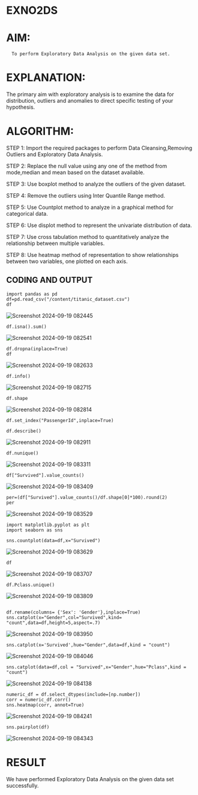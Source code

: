 # EXNO2DS
# AIM:
      To perform Exploratory Data Analysis on the given data set.
      
# EXPLANATION:
  The primary aim with exploratory analysis is to examine the data for distribution, outliers and anomalies to direct specific testing of your hypothesis.
  
# ALGORITHM:
STEP 1: Import the required packages to perform Data Cleansing,Removing Outliers and Exploratory Data Analysis.

STEP 2: Replace the null value using any one of the method from mode,median and mean based on the dataset available.

STEP 3: Use boxplot method to analyze the outliers of the given dataset.

STEP 4: Remove the outliers using Inter Quantile Range method.

STEP 5: Use Countplot method to analyze in a graphical method for categorical data.

STEP 6: Use displot method to represent the univariate distribution of data.

STEP 7: Use cross tabulation method to quantitatively analyze the relationship between multiple variables.

STEP 8: Use heatmap method of representation to show relationships between two variables, one plotted on each axis.

## CODING AND OUTPUT
```
import pandas as pd
df=pd.read_csv("/content/titanic_dataset.csv")
df
```
![Screenshot 2024-09-19 082445](https://github.com/user-attachments/assets/8861e70c-b854-4f78-b924-24078d6563a0)
```
df.isna().sum()
```
![Screenshot 2024-09-19 082541](https://github.com/user-attachments/assets/5e6db278-0e1f-4381-ae76-33c62d1a6f0e)
```
df.dropna(inplace=True)
df
```
![Screenshot 2024-09-19 082633](https://github.com/user-attachments/assets/9626f521-7ed3-4277-83a1-b01af60c9f4c)
```
df.info()
```
![Screenshot 2024-09-19 082715](https://github.com/user-attachments/assets/05099858-725f-456e-9fa7-63eacb5eb9de)
```
df.shape
```
![Screenshot 2024-09-19 082814](https://github.com/user-attachments/assets/d4a48c57-638e-416e-9084-b1d7e5509b2b)
```
df.set_index("PassengerId",inplace=True)
```
```
df.describe()
```
![Screenshot 2024-09-19 082911](https://github.com/user-attachments/assets/43618fdc-6a8a-403d-828a-7543199e08e4)
```
df.nunique()
```
![Screenshot 2024-09-19 083311](https://github.com/user-attachments/assets/b0a60d17-bae8-45e9-8905-9193de5909e4)
```
df["Survived"].value_counts()
```
![Screenshot 2024-09-19 083409](https://github.com/user-attachments/assets/cf42da36-40de-47e6-8475-c98d992413d5)
```
per=(df["Survived"].value_counts()/df.shape[0]*100).round(2)
per
```
![Screenshot 2024-09-19 083529](https://github.com/user-attachments/assets/ea3c3f28-7c76-4839-b16d-97d992bfe28a)
```
import matplotlib.pyplot as plt
import seaborn as sns
```
```
sns.countplot(data=df,x="Survived")
```
![Screenshot 2024-09-19 083629](https://github.com/user-attachments/assets/1c6c2b58-427a-48ff-9099-0d7126f1fe13)
```
df
```
![Screenshot 2024-09-19 083707](https://github.com/user-attachments/assets/d68ef8cf-bcd4-4c16-a2a1-f503ffc1f882)
```
df.Pclass.unique()
```
![Screenshot 2024-09-19 083809](https://github.com/user-attachments/assets/7a4f0f1d-9a9f-45de-9b3e-e59f13fbc2f9)
```

df.rename(columns= {'Sex': 'Gender'},inplace=True)
sns.catplot(x="Gender",col="Survived",kind= "count",data=df,height=5,aspect=.7)
```
![Screenshot 2024-09-19 083950](https://github.com/user-attachments/assets/82a4a5be-76df-40e0-88a2-a3ebb28219a8)
```
sns.catplot(x='Survived',hue="Gender",data=df,kind = "count")
```
![Screenshot 2024-09-19 084046](https://github.com/user-attachments/assets/d0aa6ad8-1317-4c41-93bd-1a1a6e29d55a)
```
sns.catplot(data=df,col = "Survived",x="Gender",hue="Pclass",kind = "count")
```
![Screenshot 2024-09-19 084138](https://github.com/user-attachments/assets/194049cb-b5ea-40fc-855e-129adc0ebf5c)
```
numeric_df = df.select_dtypes(include=[np.number])
corr = numeric_df.corr()
sns.heatmap(corr, annot=True)
```
![Screenshot 2024-09-19 084241](https://github.com/user-attachments/assets/8a2bb086-862e-4f14-b51a-a609e4f2bd08)
```
sns.pairplot(df)
```
![Screenshot 2024-09-19 084343](https://github.com/user-attachments/assets/645629ad-2dd0-486a-ad29-fcb76b9000de)

# RESULT

We have performed Exploratory Data Analysis on the given data set successfully.
